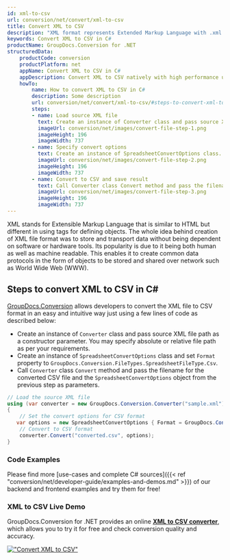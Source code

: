 ```yaml
---
id: xml-to-csv
url: conversion/net/convert/xml-to-csv
title: Convert XML to CSV
description: "XML format represents Extended Markup Language with .xml extension. Learn how to convert XML to CSV file programmatically in C# language using GroupDocs.Conversion for .NET library."
keywords: Convert XML to CSV in C#
productName: GroupDocs.Conversion for .NET
structuredData:
    productCode: conversion
    productPlatform: net
    appName: Convert XML to CSV in C#
    appDescription: Convert XML to CSV natively with high performance using C# language and server side GroupDocs.Conversion for .NET APIs, without the use of any software like Microsoft or Open Office.
    howTo:
        name: How to convert XML to CSV in C# 
        description: Some description
        url: conversion/net/convert/xml-to-csv/#steps-to-convert-xml-to-csv-in-c
        steps:
        - name: Load source XML file 
          text: Create an instance of Converter class and pass source XML file path as a constructor parameter. You may specify absolute or relative file path as per your requirements. 
          imageUrl: conversion/net/images/convert-file-step-1.png
          imageHeight: 196
          imageWidth: 737
        - name: Specify convert options 
          text: Create an instance of SpreadsheetConvertOptions class.
          imageUrl: conversion/net/images/convert-file-step-2.png
          imageHeight: 196
          imageWidth: 737
        - name: Convert to CSV and save result 
          text: Call Converter class Convert method and pass the filename for the converted HTML file and the SpreadsheetConvertOptions object from the previous step as parameters.
          imageUrl: conversion/net/images/convert-file-step-3.png
          imageHeight: 196
          imageWidth: 737
---
```


XML stands for Extensible Markup Language that is similar to HTML but different in using tags for defining objects. The whole idea behind creation of XML file format was to store and transport data without being dependent on software or hardware tools. Its popularity is due to it being both human as well as machine readable. This enables it to create common data protocols in the form of objects to be stored and shared over network such as World Wide Web (WWW).

## Steps to convert XML to CSV in C#

[GroupDocs.Conversion](https://products.groupdocs.com/conversion/net) allows developers to convert the XML file to CSV format in an easy and intuitive way just using a few lines of code as described below:

* Create an instance of `Converter` class and pass source XML file path as a constructor parameter. You may specify absolute or relative file path as per your requirements. 
* Create an instance of `SpreadsheetConvertOptions` class and set `Format` property to `GroupDocs.Conversion.FileTypes.SpreadsheetFileType.Csv`.
* Call `Converter` class `Convert` method and pass the filename for the converted CSV file and the `SpreadsheetConvertOptions` object from the previous step as parameters.

```csharp
// Load the source XML file
using (var converter = new GroupDocs.Conversion.Converter("sample.xml"))
{
    // Set the convert options for CSV format
   var options = new SpreadsheetConvertOptions { Format = GroupDocs.Conversion.FileTypes.SpreadsheetFileType.Csv };
    // Convert to CSV format
    converter.Convert("converted.csv", options);
}
```

### Code Examples

Please find more [use-cases and complete C# sources]({{< ref "conversion/net/developer-guide/examples-and-demos.md" >}}) of our backend and frontend examples and try them for free!

### XML to CSV Live Demo

GroupDocs.Conversion for .NET provides an online [**XML to CSV converter**](https://products.groupdocs.app/conversion/xml-to-csv), which allows you to try it for free and check conversion quality and accuracy.

[!["Convert XML to CSV"](conversion/net/images/convert-to-csv/convert-xml-to-csv.png)](https://products.groupdocs.app/conversion/xml-to-csv)